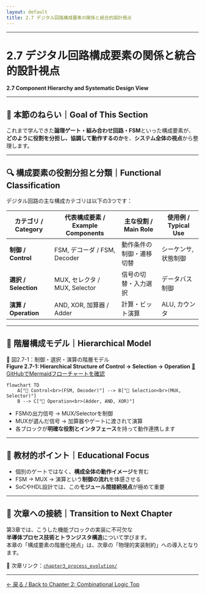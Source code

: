 ```yaml
---
layout: default
title: 2.7 デジタル回路構成要素の関係と統合的設計視点
---
```


---

# 2.7 デジタル回路構成要素の関係と統合的設計視点  
**2.7 Component Hierarchy and Systematic Design View**

---

## 🎯 本節のねらい｜Goal of This Section

これまで学んできた**論理ゲート・組み合わせ回路・FSM**といった構成要素が、  
**どのように役割を分担し、協調して動作するのか**を、**システム全体の視点**から整理します。

---

## 🔍 構成要素の役割分担と分類｜Functional Classification

デジタル回路の主な構成カテゴリは以下の3つです：

| カテゴリ / Category | 代表構成要素 / Example Components | 主な役割 / Main Role | 使用例 / Typical Use |
|---------------------|----------------------------------|-----------------------|-----------------------|
| **制御 / Control**    | FSM, デコーダ / FSM, Decoder     | 動作条件の制御・遷移切替 | シーケンサ, 状態制御 |
| **選択 / Selection** | MUX, セレクタ / MUX, Selector    | 信号の切替・入力選択     | データバス制御       |
| **演算 / Operation** | AND, XOR, 加算器 / Adder         | 計算・ビット演算         | ALU, カウンタ        |

---

## 🧭 階層構成モデル｜Hierarchical Model

📘 図2.7-1：制御・選択・演算の階層モデル  
**Figure 2.7-1: Hierarchical Structure of Control → Selection → Operation**
[📎 GitHubでMermaidフローチャートを確認](https://github.com/Samizo-AITL/Edusemi-v4x/blob/main/chapter2_comb_logic/2.7_component_relationships.md)
```mermaid
flowchart TD
    A["🧠 Control<br>(FSM, Decoder)"] --> B["🔀 Selection<br>(MUX, Selector)"]
    B --> C["🧮 Operation<br>(Adder, AND, XOR)"]
```

- FSMの出力信号 → MUX/Selectorを制御  
- MUXが選んだ信号 → 加算器やゲートに渡されて演算  
- 各ブロックが**明確な役割とインタフェース**を持って動作連携します

---

## 🧠 教材的ポイント｜Educational Focus

- 個別のゲートではなく、**構成全体の動作イメージ**を育む
- FSM → MUX → 演算という**制御の流れ**を体感させる
- SoCやHDL設計では、この**モジュール間接続視点**が極めて重要

---

## 🔄 次章への接続｜Transition to Next Chapter

第3章では、こうした機能ブロックの実装に不可欠な  
**半導体プロセス技術とトランジスタ構造**について学びます。  
本章の「構成要素の階層化視点」は、次章の「物理的実装制約」への導入となります。

📎 次章リンク：[`chapter3_process_evolution/`](../chapter3_process_evolution/)

---

[← 戻る / Back to Chapter 2: Combinational Logic Top](./README.md)
